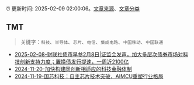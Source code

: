 :alarm_clock: 更新时间: 2025-02-09 02:00:06。[文章来源](/README.md)、[文章分类](/TAGS.md)

## TMT


> 关键字：`科技`、`半导体`、`芯片`、`电信`、`集成电路`、`中国移动`、`中国联通`



- [2025-02-08-财联社债市早参2月8日|证监会发声，加大多层次债券市场对科技创新支持力度；置换债发行提速，一周近2100亿](https://www.cls.cn/detail/1937539) 
- [2024-11-20-加快构建同创新相适应的科技金融体制](https://xueqiu.com/9193403816/313561745) 
- [2024-11-19-国芯科技：自主芯片技术突破，AIMCU重塑行业格局](https://xueqiu.com/8151841495/313402043) 
